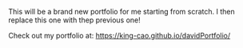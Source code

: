 This will be a brand new portfolio for me starting from scratch. I then replace this one with thep previous one!


Check out my portfolio at: https://king-cao.github.io/davidPortfolio/ 
